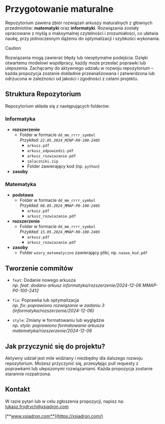 # Przygotowanie maturalne

Repozytorium zawiera zbiór rozwiązań arkuszy maturalnych z głównych przedmiotów: **matematyki** oraz **informatyki**. Rozwiązania zostały opracowane z myślą o maksymalnej czytelności i zrozumiałości, co ułatwia naukę, przy jednoczesnym dążeniu do optymalizacji i szybkości wykonania.

> [!CAUTION]
> Rozwiązania mogą zawierać błędy lub nieoptymalne podejścia. Dzięki otwartemu modelowi współpracy, każdy może przesłać poprawki lub ulepszenia. Zachęcamy do aktywnego udziału w rozwoju repozytorium – każda propozycja zostanie dokładnie przeanalizowana i zatwierdzona lub odrzucona w zależności od jakości i zgodności z celami projektu.

## Struktura Repozytorium

Repozytorium składa się z następujących folderów:

### Informatyka

-   **rozszerzenie**
    -   Folder w formacie `dd_mm_rrrr_symbol`  
        _Przykład: `22.05.2024_MINP-R0-100-2405`_
        -   `arkusz.pdf`
        -   `arkusz_odpowiedzi.pdf`
        -   `arkusz_rozwiazanie.pdf`
        -   `zalaczniki.zip`
        -   Folder zawierający kod (np. `python`)
-   **zasoby**

### Matematyka

-   **podstawa**
    -   Folder w formacie `dd_mm_rrrr_symbol`  
        _Przykład: `08.05.2024_MMAP-P0-100-2405`_
        -   `arkusz.pdf`
        -   `arkusz_rozwiazanie.pdf`
-   **rozszerzenie**
    -   Folder w formacie `dd_mm_rrrr_symbol`  
        _Przykład: `15.05.2024_MMAP-R0-100-2405`_
        -   `arkusz.pdf`
        -   `arkusz_rozwiazanie.pdf`
-   **zasoby**
    -   Folder `wzory_matematyczne` zawierający pliki, np. `nazwa_kod.pdf`

## Tworzenie commitów

-   `feat`: Dodanie nowego arkusza  
    _np. feat: dodano arkusz informatyka/rozszerzenie/2024-12-06 MMAP-P0-100-2412_

-   `fix`: Poprawka lub optymalizacja  
    _np. fix: poprawiono rozwiązanie w zadaniu 3 (informatyka/rozszerzenie/2024-12-06)_

-   `style`: Zmiany w formatowaniu lub wyglądzie  
    _np. style: poprawiono formatowanie arkusza matematyka/rozszerzenie/2024-12-06_

## Jak przyczynić się do projektu?

Aktywny udział jest mile widziany i niezbędny dla dalszego rozwoju repozytorium. Możesz przyczynić się, przesyłając pull requesty z poprawkami lub ulepszonymi rozwiązaniami. Każda propozycja zostanie starannie rozpatrzona.

## Kontakt

W razie pytań lub w celu zgłoszenia propozycji, napisz na: [lukasz.frydrych@xsiadron.com](mailto:lukasz.frydrych@xsiadron.com)

[**www.xsiadron.com**](https://xsiadron.com/)

